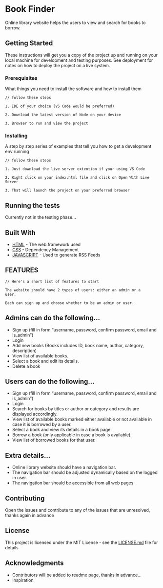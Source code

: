 # Book Finder

Online library website helps the users to view and search for books to borrow. 

## Getting Started

These instructions will get you a copy of the project up and running on your local machine for development and testing purposes. See deployment for notes on how to deploy the project on a live system.

### Prerequisites

What things you need to install the software and how to install them

```
// follow these steps

1. IDE of your choice (VS Code would be preferred)

2. Download the latest version of Node on your device

3. Browser to run and view the project

```

### Installing

A step by step series of examples that tell you how to get a development env running

```
// follow these steps

1. Just download the live server extention if your using VS Code

2. Right click on your index.html file and click on Open With Live Server

3. That will launch the project on your preferred browser
```

## Running the tests

Currently not in the testing phase...

## Built With

* [HTML](http://www.dropwizard.io/1.0.2/docs/) - The web framework used
* [CSS](https://maven.apache.org/) - Dependency Management
* [JAVASCRIPT](https://rometools.github.io/rome/) - Used to generate RSS Feeds

## FEATURES

```
// Here's a short list of features to start

The website should have 2 types of users: either an admin or a
user.

Each can sign up and choose whether to be an admin or user.
```

## Admins can do the following...
* Sign up (fill in form “username, password, confirm password,
email and is_admin”)
* Login
* Add new books (Books includes ID, book name, author, category, description)
* View list of available books.
* Select a book and edit its details.
* Delete a book

## Users can do the following...
* Sign up (fill in form “username, password, confirm password,
email and is_admin”)
* Login
* Search for books by titles or author or category and results are
displayed accordingly.
* View list of available books marked either available or not
available in case it is borrowed by a user.
* Select a book and view its details in a book page.
* Borrow a book (only applicable in case a book is available).
* View list of borrowed books for that user.

## Extra details...

* Online library website should have a navigation bar.
* The navigation bar should be adjusted dynamically based on the
logged in user.
* The navigation bar should be accessible from all web pages

## Contributing

Open the issues and contribute to any of the issues that are unresolved, thanks again in advance

## License

This project is licensed under the MIT License - see the [LICENSE.md](LICENSE.md) file for details

## Acknowledgments

* Contributors will be added to readme page, thanks in advance...
* Inspiration

